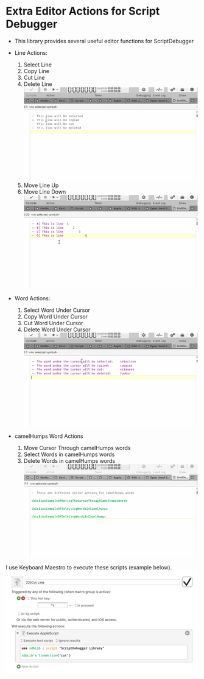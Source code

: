 # Extra Editor Actions for Script Debugger

- This library provides several useful editor functions for ScriptDebugger

- Line Actions:
	1. Select Line
	2. Copy Line
	3. Cut Line
	4. Delete Line
	![](imgs/selectCutCopyLine.gif)
	5. Move Line Up
	6. Move Line Down
	![](imgs/moveLineUpDown.gif)

- Word Actions:
	1. Select Word Under Cursor
	2. Copy Word Under Cursor
	3. Cut Word Under Cursor
	4. Delete Word Under Cursor
	![](imgs/selectCutCopyWord.gif)
	
- camelHumps Word Actions
	1. Move Cursor Through camelHumps words
	2. Select Words in camelHumps words
	3. Delete Words in camelHumps words
	![](imgs/selectCopyDeleteCamelHumps.gif)

I use Keyboard Maestro to execute these scripts (example below).
![Alt text](imgs/macro.png?raw=true "Title")
